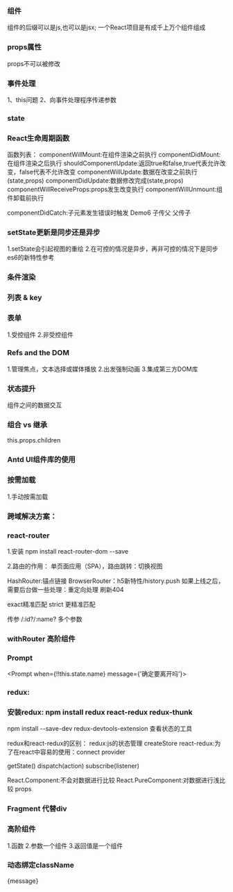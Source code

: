### 组件
组件的后缀可以是js,也可以是jsx;
一个React项目是有成千上万个组件组成

### props属性
props不可以被修改

### 事件处理
1、this问题
2、向事件处理程序传递参数

### state

### React生命周期函数
函数列表：
  componentWillMount:在组件渲染之前执行
  componentDidMount:在组件渲染之后执行
  shouldComponentUpdate:返回true和false,true代表允许改变，false代表不允许改变
  componentWillUpdate:数据在改变之前执行(state,props)
  componentDidUpdate:数据修改完成(state,props)
  componentWillReceiveProps:props发生改变执行
  componentWillUnmount:组件卸载前执行

  componentDidCatch:子元素发生错误时触发 Demo6
子传父
父传子

### setState更新是同步还是异步
1.setState会引起视图的重绘
2.在可控的情况是异步，再非可控的情况下是同步
es6的新特性参考

### 条件渲染

### 列表 & key

### 表单
1.受控组件
2.非受控组件

### Refs and the DOM
1.管理焦点，文本选择或媒体播放
2.出发强制动画
3.集成第三方DOM库

### 状态提升
组件之间的数据交互

### 组合 vs 继承
this.props.children



### Antd UI组件库的使用
### 按需加载
1.手动按需加载


### 跨域解决方案：


### react-router
1.安装 npm install react-router-dom --save

2.路由的作用：
    单页面应用（SPA），路由跳转：切换视图

HashRouter:锚点链接
BrowserRouter：h5新特性/history.push  如果上线之后，需要后台做一些处理：重定向处理 刷新404

exact精准匹配
strict 更精准匹配

传参 /:id?/:name?  多个参数

####
<Link to={{
  pathname: '/courses',
  search: '?sort=name&age=18',
  hash: '#the-hash',
  state: {
    fromDashboard: true
  }
}} />

### withRouter 高阶组件

### Prompt  
<Prompt when={!!this.state.name} message={'确定要离开吗'}></Prompt>

### redux:

  ### 安装redux: npm install redux react-redux redux-thunk
   npm install --save-dev redux-devtools-extension 查看状态的工具


redux和react-redux的区别：
  redux:js的状态管理 createStore
  react-redux:为了在react中容易的使用：connect provider

getState()
dispatch(action)
subscribe(listener)

React.Component:不会对数据进行比较
React.PureComponent:对数据进行浅比较 props

### Fragment 代替div

### 高阶组件
1.函数
2.参数一个组件
3.返回值是一个组件

### 动态绑定className 
 <div className={`${isActive ? "active" : null} ${isLine ? "line" : null}`}>{message}</div>
 <i style={{display: block ? 'block' : "none"，color: 'red'}}/>
 <i style={ block ?  {display: 'block'} : { display: 'none'}}/>